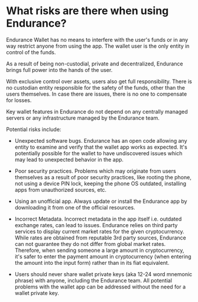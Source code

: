 # What risks are there when using Endurance?

Endurance Wallet has no means to interfere with the user's funds or in any way restrict anyone from using the app. The wallet user is the only entity in control of the funds.

As a result of being non-custodial, private and decentralized, Endurance brings full power into the hands of the user.

With exclusive control over assets, users also get full responsibility. There is no custodian entity responsible for the safety of the funds, other than the users themselves. In case there are issues, there is no one to compensate for losses.

Key wallet features in Endurance do not depend on any centrally managed servers or any infrastructure managed by the Endurance team.

Potential risks include:

- Unexpected software bugs. Endurance has an open code allowing any entity to examine and verify that the wallet app works as expected. It's potentially possible for the wallet to have undiscovered issues which may lead to unexpected behavior in the app.

- Poor security practices. Problems which may originate from users themselves as a result of poor security practices, like rooting the phone, not using a device PIN lock, keeping the phone OS outdated, installing apps from unauthorized sources, etc.

- Using an unofficial app. Always update or install the Endurance app by downloading it from one of the official resources.

- Incorrect Metadata. Incorrect metadata in the app itself i.e. outdated exchange rates, can lead to issues. Endurance relies on third party services to display current market rates for the given cryptocurrency. While rates are obtained from reputable 3rd party sources, Endurance can not guarantee they do not differ from global market rates. Therefore, when sending someone a large amount in cryptocurrency, it's safer to enter the payment amount in cryptocurrency (when entering the amount into the input form) rather than in its fiat equivalent.

- Users should never share wallet private keys (aka 12-24 word mnemonic phrase) with anyone, including the Endurance team. All potential problems with the wallet app can be addressed without the need for a wallet private key.
